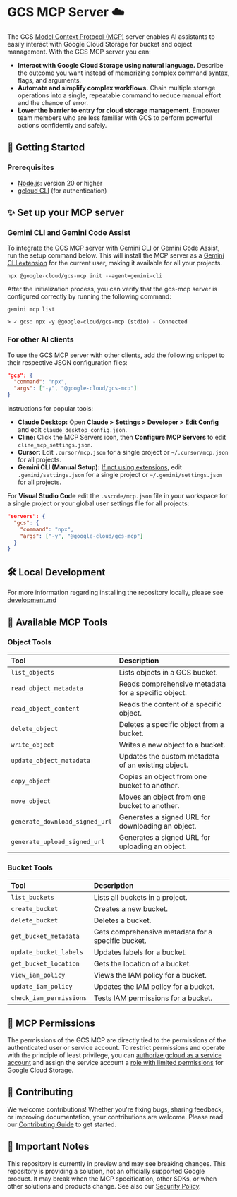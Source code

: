 # GCS MCP Server ☁️

The GCS
[Model Context Protocol (MCP)](https://modelcontextprotocol.io/docs/getting-started/intro)
server enables AI assistants to easily interact with Google Cloud Storage for
bucket and object management. With the GCS MCP server you can:

- **Interact with Google Cloud Storage using natural language.** Describe the
  outcome you want instead of memorizing complex command syntax, flags, and
  arguments.
- **Automate and simplify complex workflows.** Chain multiple storage operations
  into a single, repeatable command to reduce manual effort and the chance of
  error.
- **Lower the barrier to entry for cloud storage management.** Empower team
  members who are less familiar with GCS to perform powerful actions confidently
  and safely.

## 🚀 Getting Started

### Prerequisites

- [Node.js](https://docs.npmjs.com/downloading-and-installing-node-js-and-npm):
  version 20 or higher
- [gcloud CLI](https://cloud.google.com/sdk/docs/install) (for authentication)

## ✨ Set up your MCP server

### Gemini CLI and Gemini Code Assist

To integrate the GCS MCP server with Gemini CLI or Gemini Code Assist, run the
setup command below. This will install the MCP server as a
[Gemini CLI extension](https://github.com/google-gemini/gemini-cli/blob/main/docs/extension.md)
for the current user, making it available for all your projects.

```shell
npx @google-cloud/gcs-mcp init --agent=gemini-cli
```

After the initialization process, you can verify that the gcs-mcp server is
configured correctly by running the following command:

```
gemini mcp list

> ✓ gcs: npx -y @google-cloud/gcs-mcp (stdio) - Connected
```

### For other AI clients

To use the GCS MCP server with other clients, add the following snippet to their
respective JSON configuration files:

```json
"gcs": {
  "command": "npx",
  "args": ["-y", "@google-cloud/gcs-mcp"]
}
```

Instructions for popular tools:

- **Claude Desktop:** Open **Claude > Settings > Developer > Edit Config** and
  edit `claude_desktop_config.json`.
- **Cline:** Click the MCP Servers icon, then **Configure MCP Servers** to edit
  `cline_mcp_settings.json`.
- **Cursor:** Edit `.cursor/mcp.json` for a single project or
  `~/.cursor/mcp.json` for all projects.
- **Gemini CLI (Manual Setup):**
  [If not using extensions](#gemini-cli-and-gemini-code-assist), edit
  `.gemini/settings.json` for a single project or `~/.gemini/settings.json` for
  all projects.

For **Visual Studio Code** edit the `.vscode/mcp.json` file in your workspace
for a single project or your global user settings file for all projects:

```json
"servers": {
  "gcs": {
    "command": "npx",
    "args": ["-y", "@google-cloud/gcs-mcp"]
  }
}
```

## 🛠 Local Development

For more information regarding installing the repository locally, please see
[development.md](doc/DEVELOPMENT.md)

## 🧰 Available MCP Tools

### Object Tools

| Tool                             | Description                                               |
| :------------------------------- | :-------------------------------------------------------- |
| `list_objects`                   | Lists objects in a GCS bucket.                            |
| `read_object_metadata`           | Reads comprehensive metadata for a specific object.       |
| `read_object_content`            | Reads the content of a specific object.                   |
| `delete_object`                  | Deletes a specific object from a bucket.                  |
| `write_object`                   | Writes a new object to a bucket.                          |
| `update_object_metadata`         | Updates the custom metadata of an existing object.        |
| `copy_object`                    | Copies an object from one bucket to another.              |
| `move_object`                    | Moves an object from one bucket to another.               |
| `generate_download_signed_url`   | Generates a signed URL for downloading an object.         |
| `generate_upload_signed_url`     | Generates a signed URL for uploading an object.           |

### Bucket Tools

| Tool                      | Description                                        |
| :------------------------ | :------------------------------------------------- |
| `list_buckets`            | Lists all buckets in a project.                    |
| `create_bucket`           | Creates a new bucket.                              |
| `delete_bucket`           | Deletes a bucket.                                  |
| `get_bucket_metadata`     | Gets comprehensive metadata for a specific bucket. |
| `update_bucket_labels`    | Updates labels for a bucket.                       |
| `get_bucket_location`     | Gets the location of a bucket.                     |
| `view_iam_policy`         | Views the IAM policy for a bucket.                 |
| `update_iam_policy`       | Updates the IAM policy for a bucket.               |
| `check_iam_permissions`   | Tests IAM permissions for a bucket.                |

## 🔑 MCP Permissions

The permissions of the GCS MCP are directly tied to the permissions of the
authenticated user or service account. To restrict permissions and operate with
the principle of least privilege, you can
[authorize gcloud as a service account](https://cloud.google.com/sdk/docs/authorizing#service-account)
and assign the service account a
[role with limited permissions](https://cloud.google.com/iam/docs/roles-overview)
for Google Cloud Storage.

## 👥 Contributing

We welcome contributions! Whether you're fixing bugs, sharing feedback, or
improving documentation, your contributions are welcome. Please read our
[Contributing Guide](CONTRIBUTING.md) to get started.

## 📄 Important Notes

This repository is currently in preview and may see breaking changes. This
repository is providing a solution, not an officially supported Google product.
It may break when the MCP specification, other SDKs, or when other solutions
and products change. See also our [Security Policy](SECURITY.md).